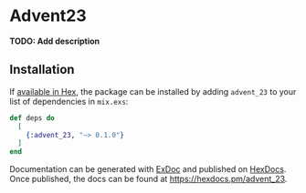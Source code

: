 # Advent23

**TODO: Add description**

## Installation

If [available in Hex](https://hex.pm/docs/publish), the package can be installed
by adding `advent_23` to your list of dependencies in `mix.exs`:

```elixir
def deps do
  [
    {:advent_23, "~> 0.1.0"}
  ]
end
```

Documentation can be generated with [ExDoc](https://github.com/elixir-lang/ex_doc)
and published on [HexDocs](https://hexdocs.pm). Once published, the docs can
be found at <https://hexdocs.pm/advent_23>.

